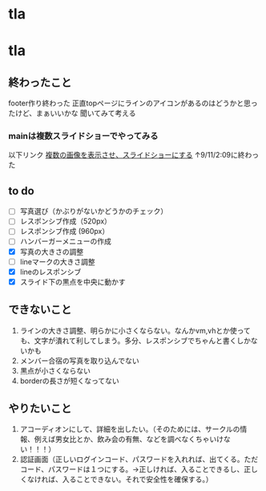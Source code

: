 # tla
# tla
## 終わったこと
footer作り終わった
正直topページにラインのアイコンがあるのはどうかと思ったけど、まぁいいかな
聞いてみて考える
### mainは複数スライドショーでやってみる
以下リンク
[複数の画像を表示させ、スライドショーにする](https://coco-factory.jp/ugokuweb/move01/6-1-7/)
↑9/11/2:09に終わった

## to do
 - [ ] 写真選び（かぶりがないかどうかのチェック）
 - [ ] レスポンシブ作成（520px）
 - [ ] レスポンシブ作成 (960px）
 - [ ] ハンバーガーメニューの作成
 - [x] 写真の大きさの調整
 - [ ] lineマークの大きさ調整
 - [x] lineのレスポンシブ
 - [x] スライド下の黒点を中央に動かす

## できないこと
1. ラインの大きさ調整、明らかに小さくならない。なんかvm,vhとか使っても、文字が潰れて利してしまう。多分、レスポンシブでちゃんと書くしかないかも
2. メンバー合宿の写真を取り込んでない
3. 黒点が小さくならない
4. borderの長さが短くなってない

## やりたいこと
1. アコーディオンにして、詳細を出したい。（そのためには、サークルの情報、例えば男女比とか、飲み会の有無、などを調べなくちゃいけない！！！）
2. 認証画面（正しいログインコード、パスワードを入れれば、出てくる。ただコード、パスワードは１つにする。→正しければ、入ることできるし、正しくなければ、入ることできない。それで安全性を確保する。）
